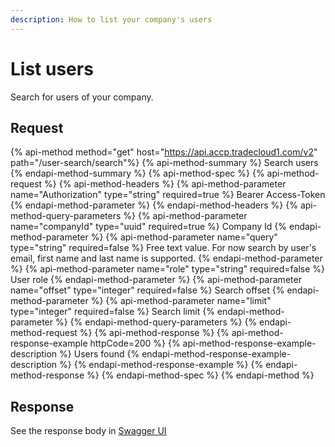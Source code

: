 ```yaml
---
description: How to list your company's users
---
```


# List users

Search for users of your company.

## Request

{% api-method method="get" host="https://api.accp.tradecloud1.com/v2" path="/user-search/search"%}
{% api-method-summary %} Search users {% endapi-method-summary %}
{% api-method-spec %}
{% api-method-request %}
{% api-method-headers %}
{% api-method-parameter name="Authorization" type="string" required=true %} Bearer Access-Token {% endapi-method-parameter %}
{% endapi-method-headers %}
{% api-method-query-parameters %}
{% api-method-parameter name="companyId" type="uuid" required=true %} Company Id {% endapi-method-parameter %}
{% api-method-parameter name="query" type="string" required=false %}
Free text value.
For now search by user's email, first name and last name is supported.
{% endapi-method-parameter %}
{% api-method-parameter name="role" type="string" required=false %} User role {% endapi-method-parameter %}
{% api-method-parameter name="offset" type="integer" required=false %} Search offset {% endapi-method-parameter %}
{% api-method-parameter name="limit" type="integer" required=false %} Search limit {% endapi-method-parameter %}
{% endapi-method-query-parameters %}
{% endapi-method-request %}
{% api-method-response %}
{% api-method-response-example httpCode=200 %}
{% api-method-response-example-description %} Users found {% endapi-method-response-example-description %}
{% endapi-method-response-example %}
{% endapi-method-response %}
{% endapi-method-spec %}
{% endapi-method %}

## Response

See the response body in [Swagger UI](https://swagger-ui.accp.tradecloud1.com/?url=https://api.accp.tradecloud1.com/v2/user-search/specs.yaml#/user-search/userSearchRoute)     
